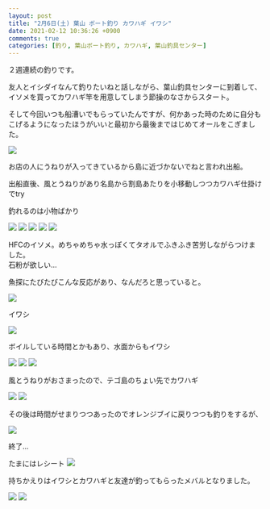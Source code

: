 ```yaml
---
layout: post
title: "2月6日(土) 葉山 ボート釣り カワハギ イワシ"
date: 2021-02-12 10:36:26 +0900
comments: true
categories: [釣り, 葉山ボート釣り, カワハギ, 葉山釣具センター]
---
```


２週連続の釣りです。  

<!-- more -->  

<script async src="//pagead2.googlesyndication.com/pagead/js/adsbygoogle.js"></script>    
<ins class="adsbygoogle"    
     style="display:block; text-align:center;"    
     data-ad-layout="in-article"    
     data-ad-format="fluid"    
     data-ad-client="ca-pub-7039502723411845"    
     data-ad-slot="8206045005"></ins>    
<script>    
     (adsbygoogle = window.adsbygoogle || []).push({});    
</script>   

友人とイシダイなんて釣りたいねと話しながら、葉山釣具センターに到着して、イソメを買ってカワハギ竿を用意してしまう節操のなさからスタート。  
  
そして今回いつも船漕いでもらっていたんですが、何かあった時のために自分もこげるようになったほうがいいと最初から最後まではじめてオールをこぎました。  
  
<img src="/images/blog/20210212/IMG_9309.JPG">    
  
お店の人にうねりが入ってきているから島に近づかないでねと言われ出船。  
  
出船直後、風とうねりがあり名島から割島あたりを小移動しつつカワハギ仕掛けでtry  
  
釣れるのは小物ばかり  
  
<img src="/images/blog/20210212/IMG_9316.JPG">    
<img src="/images/blog/20210212/IMG_9321.JPG">    
<img src="/images/blog/20210212/IMG_9322.JPG">    
<img src="/images/blog/20210212/IMG_9327.JPG">    
<img src="/images/blog/20210212/IMG_9343.JPG">    
  
HFCのイソメ。めちゃめちゃ水っぽくてタオルでふきふき苦労しながらつけました。  
石粉が欲しい...
  
魚探にたびたびこんな反応があり、なんだろと思っていると。  
  
<img src="/images/blog/20210212/IMG_9354.JPG">    
  
イワシ  
  
<img src="/images/blog/20210212/IMG_9344.JPG">    
  
ボイルしている時間とかもあり、水面からもイワシ  
  
<img src="/images/blog/20210212/IMG_9371.JPG">    
<img src="/images/blog/20210212/IMG_9376.JPG">    
<img src="/images/blog/20210212/IMG_9376.JPG">    
  
風とうねりがおさまったので、テゴ島のちょい先でカワハギ  
  
  
<img src="/images/blog/20210212/IMG_9356.JPG">    
<img src="/images/blog/20210212/IMG_9364.JPG">    
  
その後は時間がせまりつつあったのでオレンジブイに戻りつつも釣りをするが、  
  
<img src="/images/blog/20210212/IMG_9378.JPG">    
  
終了...  
  
たまにはレシート
<img src="/images/blog/20210212/IMG_9379.JPG">    

持ちかえりはイワシとカワハギと友達が釣ってもらったメバルとなりました。

<img src="/images/blog/20210212/IMG_9385.JPG">    
<img src="/images/blog/20210212/IMG_9387.JPG">    
